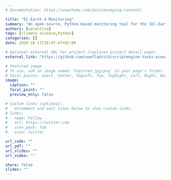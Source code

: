 ```yaml
---
# Documentation: https://wowchemy.com/docs/managing-content/

title: "EC-Earth 4 Monitoring"
summary: "An open-source, Python-based monitoring tool for the [EC-Earth](http://www.ec-earth.org/) climate model. Developed as part of my internship at the [Swedish Meteorological and Hydrological Institute](https://www.smhi.se/en)."
authors: [valentina]
tags: [climate science,Python]
categories: []
date: 2020-10-11T16:47:47+02:00

# Optional external URL for project (replaces project detail page).
external_link: "https://github.com/uwefladrich/scriptengine-tasks-ecearth/"

# Featured image
# To use, add an image named `featured.jpg/png` to your page's folder.
# Focal points: Smart, Center, TopLeft, Top, TopRight, Left, Right, BottomLeft, Bottom, BottomRight.
image:
  caption: ""
  focal_point: ""
  preview_only: false

# Custom links (optional).
#   Uncomment and edit lines below to show custom links.
# links:
# - name: Follow
#   url: https://twitter.com
#   icon_pack: fab
#   icon: twitter

url_code: ""
url_pdf: ""
url_slides: ""
url_video: ""

share: false
slides: ""
---
```


